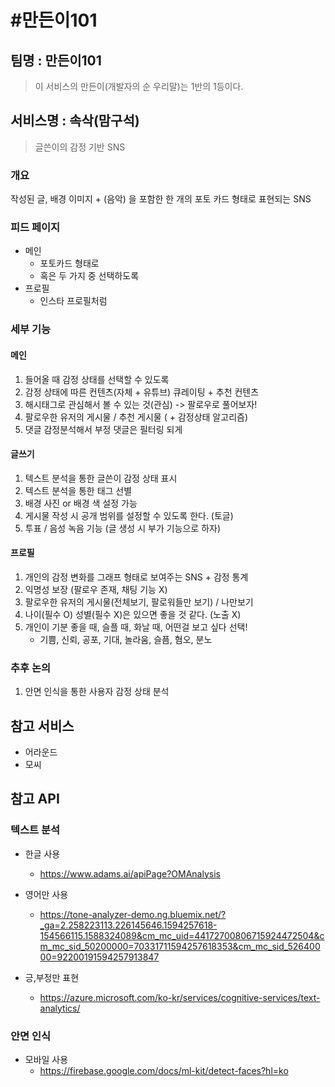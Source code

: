 # #만든이101

## 팀명 : 만든이101

> 이 서비스의 만든이(개발자의 순 우리말)는 1반의 1등이다.



## 서비스명 : 속삭(맘구석)

> 글쓴이의 감정 기반 SNS



### 개요

작성된 글, 배경 이미지 + (음악) 을 포함한 한 개의 포토 카드 형태로 표현되는 SNS



### 피드 페이지

- 메인
  - 포토카드 형태로
  - 혹은 두 가지 중 선택하도록
- 프로필
  - 인스타 프로필처럼



### 세부 기능

#### 메인

1. 들어올 때 감정 상태를 선택할 수 있도록
2. 감정 상태에 따른 컨텐츠(자체 + 유튜브) 큐레이팅 + 추천 컨텐츠
3. 해시태그로 관심해서 볼 수 있는 것(관심) -> 팔로우로 풀어보자!
4. 팔로우한 유저의 게시물 / 추천 게시물 ( + 감정상태 알고리즘)
5. 댓글 감정분석해서 부정 댓글은 필터링 되게

#### 글쓰기

1. 텍스트 분석을 통한 글쓴이 감정 상태 표시
2. 텍스트 분석을 통한 태그 선별
3. 배경 사진 or 배경 색 설정 가능 
4. 게시물 작성 시 공개 범위를 설정할 수 있도록 한다. (토글)
5. 투표 / 음성 녹음 기능 (글 생성 시 부가 기능으로 하자)

#### 프로필

1. 개인의 감정 변화를 그래프 형태로 보여주는 SNS + 감정 통계
2. 익명성 보장 (팔로우 존재, 채팅 기능 X)
3. 팔로우한 유저의 게시물(전체보기, 팔로워들만 보기) / 나만보기
4. 나이(필수 O) 성별(필수 X)은 있으면 좋을 것 같다. (노출 X)
5. 개인이 기분 좋을 때, 슬플 때, 화날 때, 어떤걸 보고 싶다 선택!
   - 기쁨, 신뢰, 공포, 기대, 놀라움, 슬픔, 혐오, 분노



### 추후 논의

1. 안면 인식을 통한 사용자 감정 상태 분석

   



## 참고 서비스

- 어라운드
- 모씨



## 참고 API

### 텍스트 분석

- 한글 사용
  - https://www.adams.ai/apiPage?OMAnalysis

  

- 영어만 사용
  - https://tone-analyzer-demo.ng.bluemix.net/?_ga=2.258223113.226145646.1594257618-154566115.1588324089&cm_mc_uid=44172700806715924472504&cm_mc_sid_50200000=70331711594257618353&cm_mc_sid_52640000=92200191594257913847

  

- 긍,부정만 표현
  
  - https://azure.microsoft.com/ko-kr/services/cognitive-services/text-analytics/




### 안면 인식

- 모바일 사용
  - https://firebase.google.com/docs/ml-kit/detect-faces?hl=ko